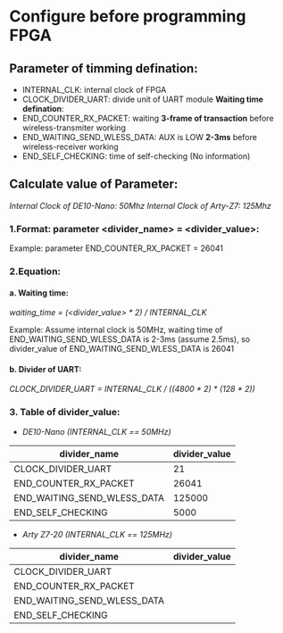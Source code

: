 # Configure before programming FPGA
## Parameter of timming defination:
- INTERNAL_CLK: internal clock of FPGA
- CLOCK_DIVIDER_UART: divide unit of UART module
**Waiting time defination**:
- END_COUNTER_RX_PACKET: waiting **3-frame of transaction** before wireless-transmiter working
- END_WAITING_SEND_WLESS_DATA: AUX is LOW **2-3ms** before wireless-receiver working
- END_SELF_CHECKING: time of self-checking (No information)
## Calculate value of Parameter:
_Internal Clock of DE10-Nano: 50Mhz_
_Internal Clock of Arty-Z7: 125Mhz_

### 1.Format: parameter <divider_name> = <divider_value>:
Example: parameter END_COUNTER_RX_PACKET = 26041

### 2.Equation: 
#### a. Waiting time: 
_waiting_time = (<divider_value> * 2) / INTERNAL_CLK_

Example: Assume internal clock is 50MHz, waiting time of END_WAITING_SEND_WLESS_DATA is 2-3ms (assume 2.5ms), so divider_value of END_WAITING_SEND_WLESS_DATA is 26041
#### b. Divider of UART: 
_CLOCK_DIVIDER_UART = INTERNAL_CLK / ((4800 * 2) * (128 * 2))_ 

### 3. Table of divider_value:
- _DE10-Nano (INTERNAL_CLK == 50MHz)_
         
| divider_name | divider_value |
|-------|-------|
| CLOCK_DIVIDER_UART | 21 |
| END_COUNTER_RX_PACKET | 26041 |
| END_WAITING_SEND_WLESS_DATA | 125000 |
| END_SELF_CHECKING | 5000 |


- _Arty Z7-20 (INTERNAL_CLK == 125MHz)_
         
| divider_name | divider_value |
|-------|-------|
| CLOCK_DIVIDER_UART |  |
| END_COUNTER_RX_PACKET |  |
| END_WAITING_SEND_WLESS_DATA |  |
| END_SELF_CHECKING |  |

